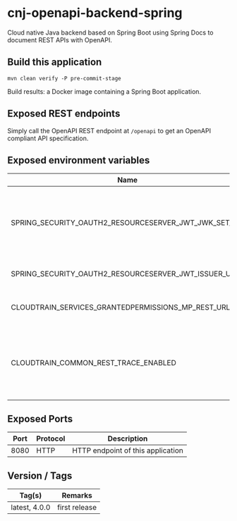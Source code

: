 # cnj-openapi-backend-spring

Cloud native Java backend based on Spring Boot using Spring Docs to document REST APIs with OpenAPI.

## Build this application 

``` 
mvn clean verify -P pre-commit-stage
```

Build results: a Docker image containing a Spring Boot application.


## Exposed REST endpoints

Simply call the OpenAPI REST endpoint at `/openapi` to get an OpenAPI compliant API specification.

## Exposed environment variables

| Name | Required | Description |
| --- | --- | --- |
| SPRING_SECURITY_OAUTH2_RESOURCESERVER_JWT_JWK_SET_URI | x | OpenID Connect Provider endpoint to retrieve key set to verify JWT token signatures |
| SPRING_SECURITY_OAUTH2_RESOURCESERVER_JWT_ISSUER_URI | x | Expected JWT Issuer URI |
| CLOUDTRAIN_SERVICES_GRANTEDPERMISSIONS_MP_REST_URL | x | Base URL of the downstream service | 
| CLOUDTRAIN_COMMON_REST_TRACE_ENABLED |  | true, if the REST trace should be enabled; false otherwise (default: false) |

## Exposed Ports

| Port | Protocol | Description |
| --- | --- | --- |
| 8080 | HTTP | HTTP endpoint of this application | 
 
## Version / Tags

| Tag(s) | Remarks |
| --- | --- |
| latest, 4.0.0 | first release |
